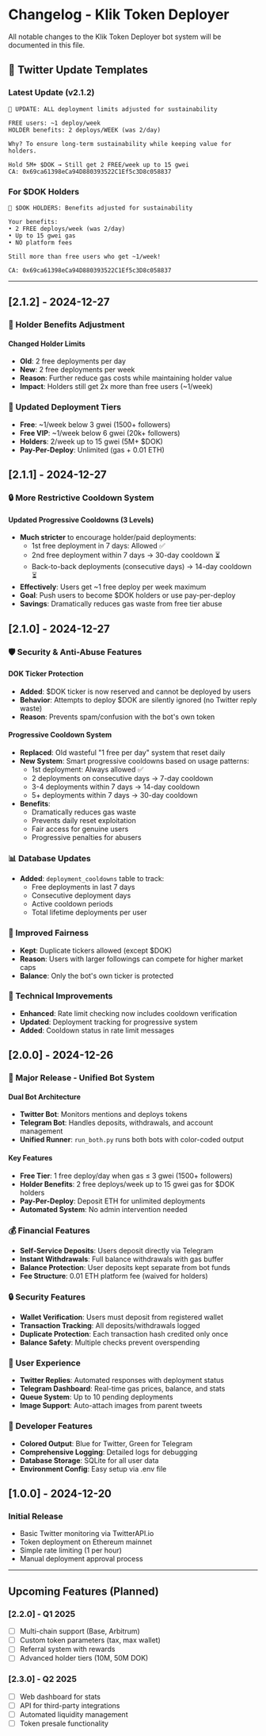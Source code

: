 # Changelog - Klik Token Deployer

All notable changes to the Klik Token Deployer bot system will be documented in this file.

## 📱 Twitter Update Templates

### Latest Update (v2.1.2)
```
🚨 UPDATE: ALL deployment limits adjusted for sustainability

FREE users: ~1 deploy/week
HOLDER benefits: 2 deploys/WEEK (was 2/day)

Why? To ensure long-term sustainability while keeping value for holders.

Hold 5M+ $DOK → Still get 2 FREE/week up to 15 gwei
CA: 0x69ca61398eCa94D880393522C1Ef5c3D8c058837
```

### For $DOK Holders
```
🎯 $DOK HOLDERS: Benefits adjusted for sustainability

Your benefits:
• 2 FREE deploys/week (was 2/day)
• Up to 15 gwei gas
• NO platform fees

Still more than free users who get ~1/week!

CA: 0x69ca61398eCa94D880393522C1Ef5c3D8c058837
```

---

## [2.1.2] - 2024-12-27

### 🔄 Holder Benefits Adjustment

#### Changed Holder Limits
- **Old**: 2 free deployments per day
- **New**: 2 free deployments per week
- **Reason**: Further reduce gas costs while maintaining holder value
- **Impact**: Holders still get 2x more than free users (~1/week)

### 🎯 Updated Deployment Tiers
- **Free**: ~1/week below 3 gwei (1500+ followers)
- **Free VIP**: ~1/week below 6 gwei (20k+ followers)
- **Holders**: 2/week up to 15 gwei (5M+ $DOK)
- **Pay-Per-Deploy**: Unlimited (gas + 0.01 ETH)

## [2.1.1] - 2024-12-27

### 🔒 More Restrictive Cooldown System

#### Updated Progressive Cooldowns (3 Levels)
- **Much stricter** to encourage holder/paid deployments:
  - 1st free deployment in 7 days: Allowed ✅
  - 2nd free deployment within 7 days → 30-day cooldown ⏳
  - Back-to-back deployments (consecutive days) → 14-day cooldown ⏳
- **Effectively**: Users get ~1 free deploy per week maximum
- **Goal**: Push users to become $DOK holders or use pay-per-deploy
- **Savings**: Dramatically reduces gas waste from free tier abuse

## [2.1.0] - 2024-12-27

### 🛡️ Security & Anti-Abuse Features

#### DOK Ticker Protection
- **Added**: $DOK ticker is now reserved and cannot be deployed by users
- **Behavior**: Attempts to deploy $DOK are silently ignored (no Twitter reply waste)
- **Reason**: Prevents spam/confusion with the bot's own token

#### Progressive Cooldown System
- **Replaced**: Old wasteful "1 free per day" system that reset daily
- **New System**: Smart progressive cooldowns based on usage patterns:
  - 1st deployment: Always allowed ✅
  - 2 deployments on consecutive days → 7-day cooldown
  - 3-4 deployments within 7 days → 14-day cooldown
  - 5+ deployments within 7 days → 30-day cooldown
- **Benefits**: 
  - Dramatically reduces gas waste
  - Prevents daily reset exploitation
  - Fair access for genuine users
  - Progressive penalties for abusers

### 📊 Database Updates
- **Added**: `deployment_cooldowns` table to track:
  - Free deployments in last 7 days
  - Consecutive deployment days
  - Active cooldown periods
  - Total lifetime deployments per user

### 🎯 Improved Fairness
- **Kept**: Duplicate tickers allowed (except $DOK)
- **Reason**: Users with larger followings can compete for higher market caps
- **Balance**: Only the bot's own ticker is protected

### 🔧 Technical Improvements
- **Enhanced**: Rate limit checking now includes cooldown verification
- **Updated**: Deployment tracking for progressive system
- **Added**: Cooldown status in rate limit messages

## [2.0.0] - 2024-12-26

### 🚀 Major Release - Unified Bot System

#### Dual Bot Architecture
- **Twitter Bot**: Monitors mentions and deploys tokens
- **Telegram Bot**: Handles deposits, withdrawals, and account management
- **Unified Runner**: `run_both.py` runs both bots with color-coded output

#### Key Features
- **Free Tier**: 1 free deploy/day when gas ≤ 3 gwei (1500+ followers)
- **Holder Benefits**: 2 free deploys/week up to 15 gwei gas for $DOK holders
- **Pay-Per-Deploy**: Deposit ETH for unlimited deployments
- **Automated System**: No admin intervention needed

### 💰 Financial Features
- **Self-Service Deposits**: Users deposit directly via Telegram
- **Instant Withdrawals**: Full balance withdrawals with gas buffer
- **Balance Protection**: User deposits kept separate from bot funds
- **Fee Structure**: 0.01 ETH platform fee (waived for holders)

### 🔒 Security Features
- **Wallet Verification**: Users must deposit from registered wallet
- **Transaction Tracking**: All deposits/withdrawals logged
- **Duplicate Protection**: Each transaction hash credited only once
- **Balance Safety**: Multiple checks prevent overspending

### 📱 User Experience
- **Twitter Replies**: Automated responses with deployment status
- **Telegram Dashboard**: Real-time gas prices, balance, and stats
- **Queue System**: Up to 10 pending deployments
- **Image Support**: Auto-attach images from parent tweets

### 🎨 Developer Features
- **Colored Output**: Blue for Twitter, Green for Telegram
- **Comprehensive Logging**: Detailed logs for debugging
- **Database Storage**: SQLite for all user data
- **Environment Config**: Easy setup via .env file

## [1.0.0] - 2024-12-20

### Initial Release
- Basic Twitter monitoring via TwitterAPI.io
- Token deployment on Ethereum mainnet
- Simple rate limiting (1 per hour)
- Manual deployment approval process

---

## Upcoming Features (Planned)

### [2.2.0] - Q1 2025
- [ ] Multi-chain support (Base, Arbitrum)
- [ ] Custom token parameters (tax, max wallet)
- [ ] Referral system with rewards
- [ ] Advanced holder tiers (10M, 50M DOK)

### [2.3.0] - Q2 2025
- [ ] Web dashboard for stats
- [ ] API for third-party integrations
- [ ] Automated liquidity management
- [ ] Token presale functionality 